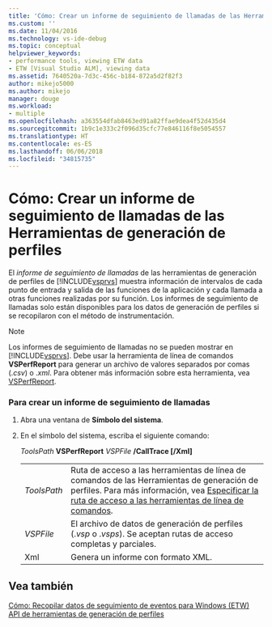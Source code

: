 ```yaml
---
title: 'Cómo: Crear un informe de seguimiento de llamadas de las Herramientas de generación de perfiles | Microsoft Docs'
ms.custom: ''
ms.date: 11/04/2016
ms.technology: vs-ide-debug
ms.topic: conceptual
helpviewer_keywords:
- performance tools, viewing ETW data
- ETW [Visual Studio ALM], viewing data
ms.assetid: 7640520a-7d3c-456c-b184-872a5d2f82f3
author: mikejo5000
ms.author: mikejo
manager: douge
ms.workload:
- multiple
ms.openlocfilehash: a363554dfab8463ed91a82ffae9dea4f52d435d4
ms.sourcegitcommit: 1b9c1e333c2f096d35cfc77e846116f8e5054557
ms.translationtype: HT
ms.contentlocale: es-ES
ms.lasthandoff: 06/06/2018
ms.locfileid: "34815735"
---
```

# <a name="how-to-create-a-profiling-tools-call-trace-report"></a>Cómo: Crear un informe de seguimiento de llamadas de las Herramientas de generación de perfiles
El *informe de seguimiento de llamadas* de las herramientas de generación de perfiles de [!INCLUDE[vsprvs](../code-quality/includes/vsprvs_md.md)] muestra información de intervalos de cada punto de entrada y salida de las funciones de la aplicación y cada llamada a otras funciones realizadas por su función. Los informes de seguimiento de llamadas solo están disponibles para los datos de generación de perfiles si se recopilaron con el método de instrumentación.  
  
> [!NOTE]
>  Los informes de seguimiento de llamadas no se pueden mostrar en [!INCLUDE[vsprvs](../code-quality/includes/vsprvs_md.md)]. Debe usar la herramienta de línea de comandos **VSPerfReport** para generar un archivo de valores separados por comas (.*csv*) o .*xml*. Para obtener más información sobre esta herramienta, vea [VSPerfReport](../profiling/vsperfreport.md).  
  
### <a name="to-create-a-call-trace-report"></a>Para crear un informe de seguimiento de llamadas  
  
1.  Abra una ventana de **Símbolo del sistema**.  
  
2.  En el símbolo del sistema, escriba el siguiente comando:  
  
     *ToolsPath* **VSPerfReport** *VSPFile* **/CallTrace [/Xml]**  
  
    |||  
    |-|-|  
    |*ToolsPath*|Ruta de acceso a las herramientas de línea de comandos de las Herramientas de generación de perfiles. Para más información, vea [Especificar la ruta de acceso a las herramientas de línea de comandos](../profiling/specifying-the-path-to-profiling-tools-command-line-tools.md).|  
    |*VSPFile*|El archivo de datos de generación de perfiles (.*vsp* o .*vsps*). Se aceptan rutas de acceso completas y parciales.|  
    |Xml|Genera un informe con formato XML.|  

  
## <a name="see-also"></a>Vea también  
 [Cómo: Recopilar datos de seguimiento de eventos para Windows (ETW)](../profiling/how-to-collect-event-tracing-for-windows-etw-data.md)   
 [API de herramientas de generación de perfiles](../profiling/profiling-tools-apis.md)
